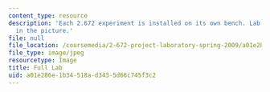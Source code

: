 ```yaml
---
content_type: resource
description: 'Each 2.672 experiment is installed on its own bench. Lab #6 is frontmost
  in the picture.'
file: null
file_location: /coursemedia/2-672-project-laboratory-spring-2009/a01e286e1b34518ad3435d66c745f3c2_fulllab.jpg
file_type: image/jpeg
resourcetype: Image
title: Full Lab
uid: a01e286e-1b34-518a-d343-5d66c745f3c2
---
```

